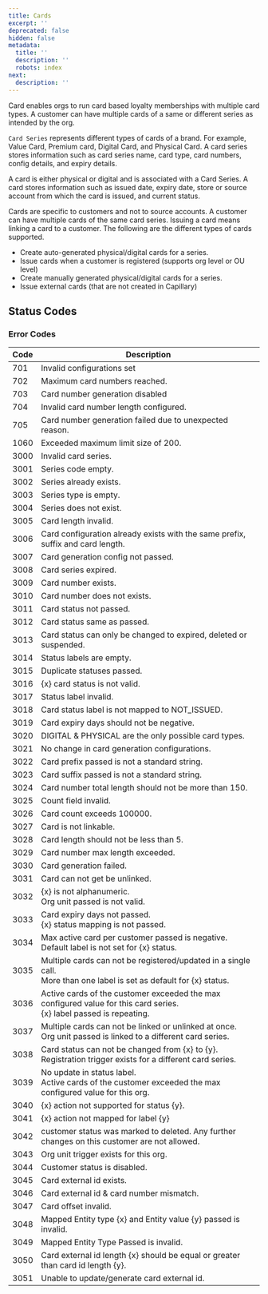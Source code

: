 ```yaml
---
title: Cards
excerpt: ''
deprecated: false
hidden: false
metadata:
  title: ''
  description: ''
  robots: index
next:
  description: ''
---
```

Card enables orgs to run card based loyalty memberships with multiple card types. A customer can have multiple cards of a same or different series as intended by the org.

`Card Series` represents different types of cards of a brand. For example, Value Card, Premium card, Digital Card, and Physical Card. A card series stores information such as card series name, card type, card numbers, config details, and expiry details.

A card is either physical or digital and is associated with a Card Series. A card stores information such as issued date, expiry date, store or source account from which the card is issued, and current status.

Cards are specific to customers and not to source accounts. A customer can have multiple cards of the same card series. Issuing a card means linking a card to a customer. The following are the different types of cards supported.

* Create auto-generated physical/digital cards for a series.
* Issue cards when a customer is registered (supports org level or OU level)
* Create manually generated physical/digital cards for a series.
* Issue external cards (that are not created in Capillary)

## Status Codes

### Error Codes

| Code | Description                                                                                                               |
| ---- | ------------------------------------------------------------------------------------------------------------------------- |
| 701  | Invalid configurations set                                                                                                |
| 702  | Maximum card numbers reached.                                                                                             |
| 703  | Card number generation disabled                                                                                           |
| 704  | Invalid card number length configured.                                                                                    |
| 705  | Card number generation failed due to unexpected reason.                                                                   |
| 1060 | Exceeded maximum limit size of 200.                                                                                       |
| 3000 | Invalid card series.                                                                                                      |
| 3001 | Series code empty.                                                                                                        |
| 3002 | Series already exists.                                                                                                    |
| 3003 | Series type is empty.                                                                                                     |
| 3004 | Series does not exist.                                                                                                    |
| 3005 | Card length invalid.                                                                                                      |
| 3006 | Card configuration already exists with the same prefix, suffix and card length.                                           |
| 3007 | Card generation config not passed.                                                                                        |
| 3008 | Card series expired.                                                                                                      |
| 3009 | Card number exists.                                                                                                       |
| 3010 | Card number does not exists.                                                                                              |
| 3011 | Card status not passed.                                                                                                   |
| 3012 | Card status same as passed.                                                                                               |
| 3013 | Card status can only be changed to expired, deleted or suspended.                                                         |
| 3014 | Status labels are empty.                                                                                                  |
| 3015 | Duplicate statuses passed.                                                                                                |
| 3016 | \{x} card status is not valid.                                                                                            |
| 3017 | Status label invalid.                                                                                                     |
| 3018 | Card status label is not mapped to NOT\_ISSUED.                                                                           |
| 3019 | Card expiry days should not be negative.                                                                                  |
| 3020 | DIGITAL & PHYSICAL are the only possible card types.                                                                      |
| 3021 | No change in card generation configurations.                                                                              |
| 3022 | Card prefix passed is not a standard string.                                                                              |
| 3023 | Card suffix passed is not a standard string.                                                                              |
| 3024 | Card number total length should not be more than 150.                                                                     |
| 3025 | Count field invalid.                                                                                                      |
| 3026 | Card count exceeds 100000.                                                                                                |
| 3027 | Card is not linkable.                                                                                                     |
| 3028 | Card length should not be less than 5.                                                                                    |
| 3029 | Card number max length exceeded.                                                                                          |
| 3030 | Card generation failed.                                                                                                   |
| 3031 | Card can not get be unlinked.                                                                                             |
| 3032 | \{x} is not alphanumeric. <br />Org unit passed is not valid.                                                               |
| 3033 | Card expiry days not passed.<br />\{x} status mapping is not passed.                                                        |
| 3034 | Max active card per customer passed is negative. <br />Default label is not set for \{x} status.                            |
| 3035 | Multiple cards can not be registered/updated in a single call. <br />More than one label is set as default for \{x} status. |
| 3036 | Active cards of the customer exceeded the max configured value for this card series. <br />\{x} label passed is repeating.  |
| 3037 | Multiple cards can not be linked or unlinked at once. <br />Org unit passed is linked to a different card series.           |
| 3038 | Card status can not be changed from \{x} to \{y}.<br />Registration trigger exists for a different card series.             |
| 3039 | No update in status label.<br />Active cards of the customer exceeded the max configured value for this org.                |
| 3040 | \{x} action not supported for status \{y}.                                                                                |
| 3041 | \{x} action not mapped for label \{y}                                                                                     |
| 3042 | customer status was marked to deleted. Any further changes on this customer are not allowed.                              |
| 3043 | Org unit trigger exists for this org.                                                                                     |
| 3044 | Customer status is disabled.                                                                                              |
| 3045 | Card external id exists.                                                                                                  |
| 3046 | Card external id & card number mismatch.                                                                                  |
| 3047 | Card offset invalid.                                                                                                      |
| 3048 | Mapped Entity type \{x} and Entity value \{y} passed is invalid.                                                          |
| 3049 | Mapped Entity Type Passed is invalid.                                                                                     |
| 3050 | Card external id length \{x} should be equal or greater than card id length \{y}.                                         |
| 3051 | Unable to update/generate card external id.                                                                               |